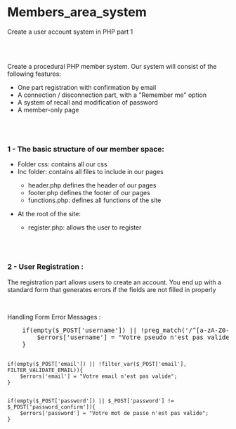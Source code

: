 # Members_area_system
Create a user account system in PHP part 1


<br><br>


<p>Create a procedural PHP member system. Our system will consist of the following features:</p>
<ul>
    <li>One part registration with confirmation by email</li>
    <li>A connection / disconnection part, with a "Remember me" option</li>
    <li>A system of recall and modification of password</li>
    <li>A member-only page</li>
</ul>




<br><br>




<h3>1 - The basic structure of our member space:</h3>

<ul>
    <li>Folder css: contains all our css</li>      
    <li>Inc folder: contains all files to include in our pages</li>       
    <ul>
        <li>header.php defines the header of our pages</li>
        <li>footer.php defines the footer of our pages</li>
        <li>functions.php: defines all functions of the site</li>
    </ul>
</ul>
<ul>
    <li>At the root of the site:</li>
    <ul>
        <li>register.php: allows the user to register</li>    
    </ul>
</ul>




<br><br>




<h3>2 - User Registration :</h3>

<p>
    The registration part allows users to create an account.
    You end up with a standard form that generates errors if the fields are not filled in properly
</p>

<br>

<p>Handling Form Error Messages : </p>
<pre>
    if(empty($_POST['username']) || !preg_match('/^[a-zA-Z0-9_]+$/', $_POST['username'])){
        $errors['username'] = "Votre pseudo n'est pas valide";
    }

    if(empty($_POST['email']) || !filter_var($_POST['email'], FILTER_VALIDATE_EMAIL)){
        $errors['email'] = "Votre email n'est pas valide";
    }


    if(empty($_POST['password']) || $_POST['password'] != $_POST['password_confirm']){
        $errors['password'] = "Votre mot de passe n'est pas valide";
    }
</pre>
